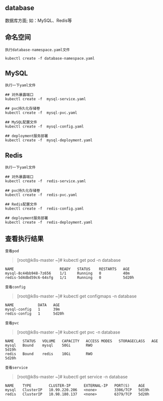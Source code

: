 ## database
数据库方面; 
如：MySQL、Redis等

## 命名空间
`执行database-namespace.yaml文件`
```
kubectl create -f database-namespace.yaml
```
## MySQL
`执行一下yaml文件`
```
## 对外暴露端口
kubectl create -f  mysql-service.yaml

## pvc持久化存储卷
kubectl create -f  mysql-pvc.yaml

## MySQL配置文件
kubectl create -f  mysql-config.yaml

## deployment服务部署
kubectl create -f  mysql-deployment.yaml
```

## Redis
`执行一下yaml文件`
```
## 对外暴露端口
kubectl create -f  redis-service.yaml

## pvc持久化存储卷
kubectl create -f  redis-pvc.yaml

## Redis配置文件
kubectl create -f  redis-config.yaml

## deployment服务部署
kubectl create -f  redis-deployment.yaml
```

## 查看执行结果
`查看pod`
>[root@k8s-master ~]# kubectl get pod -n database 
```
NAME                     READY   STATUS    RESTARTS   AGE
mysql-8c44bb948-7z656    1/1     Running   0          40m
redis-5d4dbd59c6-64sfg   1/1     Running   0          5d20h
```
`查看config`
>[root@k8s-master ~]# kubectl get configmaps -n database
``` 
NAME           DATA   AGE
mysql-config   1      39m
redis-config   1      5d20h
```
`查看pvc`
>[root@k8s-master ~]# kubectl get pvc -n database 
```
NAME    STATUS   VOLUME   CAPACITY   ACCESS MODES   STORAGECLASS   AGE
mysql   Bound    mysql    50Gi       RWO                           5d19h
redis   Bound    redis    10Gi       RWO                           5d20h
```
`查看service`
>[root@k8s-master ~]# kubectl get service -n database 
```
NAME    TYPE        CLUSTER-IP      EXTERNAL-IP   PORT(S)    AGE
mysql   ClusterIP   10.99.220.206   <none>        3306/TCP   5d19h
redis   ClusterIP   10.98.180.137   <none>        6379/TCP   5d20h
```
